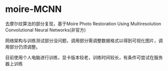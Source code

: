 # moire-MCNN
去摩尔纹算法的部分复现，基于Moire Photo Restoration Using Multiresolution  Convolutional Neural Networks(非官方)

网络架构与训练测试部分没问题，调用部分需调整数据格式以得到可视化图片，调用部分仍须调整。

目前使用个人电脑进行训练，显卡版本较老，训练时间较长，有条件可尝试在服务器上训练
